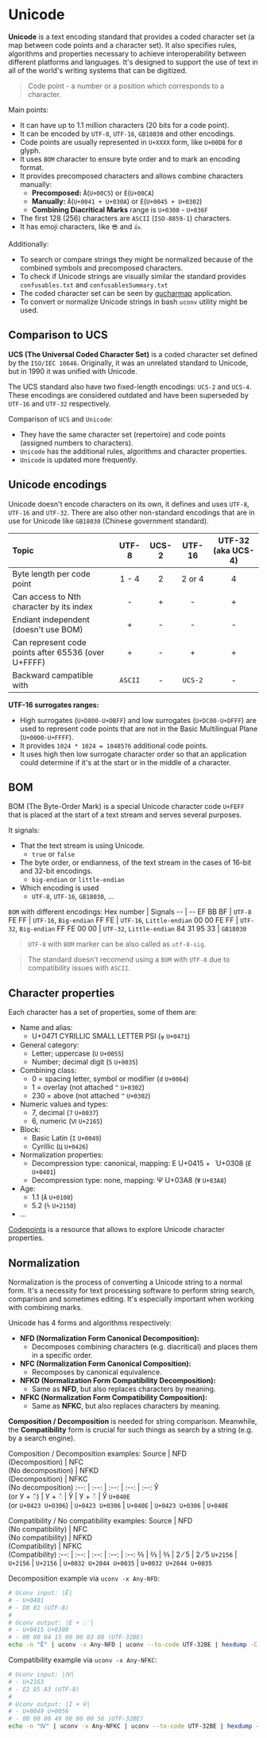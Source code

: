 # Unicode
**Unicode** is a text encoding standard that provides a coded character set (a
map between code points and a character set). It also specifies rules,
algorithms and properties necessary to achieve interoperability between
different platforms and languages. It's designed to support the use of text in
all of the world's writing systems that can be digitized.

> Code point - a number or a position which corresponds to a character.

Main points:
- It can have up to 1.1 million characters (20 bits for a code point).
- It can be encoded by `UTF-8`, `UTF-16`, `GB18030` and other encodings.
- Code points are usually represented in `U+XXXX` form, like `U+00D8` for `Ø`
glyph.
- It uses `BOM` character to ensure byte order and to mark an encoding format.
- It provides precomposed characters and allows combine characters manually:
  - **Precomposed:** `Å`(`U+00C5`) or `Ê`(`U+00CA`)
  - **Manually:** `Å`(`U+0041 + U+030A`) or `Ê`(`U+0045 + U+0302`)
  - **Combining Diacritical Marks** range is `U+0300` - `U+036F`
- The first 128 (256) characters are `ASCII` (`ISO-8859-1`) characters.
- It has emoji characters, like `😎` and `👍`.

Additionally:
- To search or compare strings they might be normalized because of the combined
symbols and precomposed characters.
- To check if Unicode strings are visually similar the standard provides
`confusables.txt` and `confusablesSummary.txt`
- The coded character set can be seen by
[gucharmap](https://en.wikipedia.org/wiki/GNOME_Character_Map) application.
- To convert or normalize Unicode strings in bash `uconv` utility might be used.

## Comparison to UCS
**UCS (The Universal Coded Character Set)** is a coded character set defined by
the `ISO/IEC 10646`. Originally, it was an unrelated standard to Unicode, but in
1990 it was unified with Unicode.

The UCS standard also have two fixed-length encodings: `UCS-2` and `UCS-4`.
These encodings are considered outdated and have been superseded by `UTF-16`
and `UTF-32` respectively.

Comparison of `UCS` and `Unicode`:
- They have the same character set (repertoire) and code points (assigned
numbers to characters).
- `Unicode` has the additional rules, algorithms and character properties.
- `Unicode` is updated more frequently.

## Unicode encodings
Unicode doesn't encode characters on its own, it defines and uses `UTF-8`,
`UTF-16` and `UTF-32`. There are also other non-standard encodings that are
in use for Unicode like `GB18030` (Chinese government standard).

Topic                                               | UTF-8   | UCS-2 | UTF-16  | UTF-32 (aka UCS-4)
:--                                                 | :--:    | :--:  | :--:    | :--:
Byte length per code point                          | 1 - 4   | 2     | 2 or 4  | 4
Can access to Nth character by its index            | -       | +     | -       | +
Endiant independent (doesn't use BOM)               | +       | -     | -       | -
Can represent code points after 65536 (over U+FFFF) | +       | -     | +       | +
Backward campatible with                            | `ASCII` | -     | `UCS-2` | -

**UTF-16 surrogates ranges:**
- High surrogates (`U+D800-U+DBFF`) and low surrogates (`U+DC00-U+DFFF`) are used
  to represent code points that are not in the Basic Multilingual Plane
  (`U+0000-U+FFFF`).
- It provides `1024 * 1024 = 1048576` additional code points.
- It uses high then low surrogate character order so that an application could
  determine if it's at the start or in the middle of a character.

## BOM
BOM (The Byte-Order Mark) is a special Unicode character code `U+FEFF` that is
placed at the start of a text stream and serves several purposes.

It signals:
- That the text stream is using Unicode.
  - `true` or `false`
- The byte order, or endianness, of the text stream in the cases of 16-bit and
32-bit encodings.
  - `big-endian` or `little-endian`
- Which encoding is used
  - `UTF-8`, `UTF-16`, `GB18030`, ...

`BOM` with different encodings:
Hex number  | Signals
--          | --
EF BB BF    | `UTF-8`
FE FF       | `UTF-16`, `Big-endian`
FF FE       | `UTF-16`, `Little-endian`
00 00 FE FF | `UTF-32`, `Big-endian`
FF FE 00 00 | `UTF-32`, `Little-endian`
84 31 95 33 | `GB18030`

> `UTF-8` with `BOM` marker can be also called as `utf-8-sig`.

> The standard doesn't recomend using a `BOM` with `UTF-8` due to compatibility
issues with `ASCII`.

## Character properties
Each character has a set of properties, some of them are:
- Name and alias:
  - U+0471 CYRILLIC SMALL LETTER PSI (`ѱ` `U+0471`)
- General category:
  - Letter; uppercase (`U` `U+0055`)
  - Number; decimal digit (`5` `U+0035`)
- Combining class:
  - 0 = spacing letter, symbol or modifier (`d` `U+0064`)
  - 1 = overlay (not attached `^` `U+0302`)
  - 230 = above (not attached `^` `U+0302`)
- Numeric values and types:
  - 7, decimal (`7` `U+0037`)
  - 6, numeric (`Ⅵ` `U+2165`)
- Block:
  - Basic Latin (`I` `U+0049`)
  - Cyrillic (`Ц` `U+0426`)
- Normalization properties:
  - Decompression type: canonical, mapping: Е U+0415 +  ̈ U+0308 (`Ё` `U+0401`)
  - Decompression type: none, mapping: Ψ U+03A8 (`Ψ` `U+03A8`)
- Age:
  - 1.1 (`Ā` `U+0100`)
  - 5.2 (`⅐` `U+2150`)
- ...

[Codepoints](https://codepoints.net/) is a resource that allows to explore
Unicode character properties.

## Normalization
Normalization is the process of converting a Unicode string to a normal form.
It's a necessity for text processing software to perform string search,
comparison and sometimes editing. It's especially important when working with
combining marks.

Unicode has 4 forms and algorithms respectively:
- **NFD (Normalization Form Canonical Decomposition):**
  - Decomposes combining characters (e.g. diacritical) and places them in a
    specific order.
- **NFC (Normalization Form Canonical Composition):**
  - Recomposes by canonical equivalence.
- **NFKD (Normalization Form Compatibility Decomposition):**
  - Same as **NFD**, but also replaces characters by meaning.
- **NFKC (Normalization Form Compatibility Composition):**
  - Same as **NFKC**, but also replaces characters by meaning.

**Composition / Decomposition** is needed for string comparison. Meanwhile, the
**Compatibility** form is crucial for such things as search by a string (e.g. by
a search engine).

<!-- Some fonts don't show diacritical marks with the dotted circle -->
<!-- Dotted circle: U+25CC: ◌ -->
Composition / Decomposition examples:
Source                             | NFD <br> (Decomposition) | NFC <br> (No decomposition) | NFKD <br> (Decomposition) | NFKC <br> (No decomposition)
:--:                               | :--:                     | :--:                        | :--:                      | :--:
Ў <br> (or У + ◌̆)                  | У + ◌̆                    | Ў                           | У + ◌̆                     | Ў
`U+040E` <br> (or `U+0423 U+0306`) | `U+0423 U+0306`          | `U+040E`                    | `U+0423 U+0306`           | `U+040E`

Compatibility / No compatibility examples:
Source   | NFD <br> (No compatibility) | NFC <br> (No compatibility) | NFKD <br> (Compatibility) | NFKC <br> (Compatibility)
:--:     | :--:                        | :--:                        | :--:                      | :--:
⅖        | ⅖                           | ⅖                           | 2 ⁄ 5                     | 2 ⁄ 5
`U+2156` | `U+2156`                    | `U+2156`                    | `U+0032 U+2044 U+0035`    | `U+0032 U+2044 U+0035`

Decomposition example via `uconv -x Any-NFD`:
```bash
# Uconv input: |Ё|
# - U+0401
# - D0 81 (UTF-8)
#
# Uconv output: |Е + ◌̈|
# - U+0415 U+0308
# - 00 00 04 15 00 00 03 08 (UTF-32BE)
echo -n "Ё" | uconv -x Any-NFD | uconv --to-code UTF-32BE | hexdump -C
```

Compatibility example via `uconv -x Any-NFKC`:
```bash
# Uconv input: |Ⅳ|
# - U+2163
# - E2 85 A3 (UTF-8)
#
# Uconv output: |I + V|
# - U+0049 U+0056
# - 00 00 00 49 00 00 00 56 (UTF-32BE)
echo -n "Ⅳ" | uconv -x Any-NFKC | uconv --to-code UTF-32BE | hexdump -C
```
